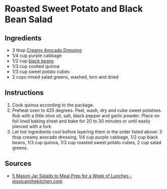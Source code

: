 # Roasted Sweet Potato and Black Bean Salad

## Ingredients
* 3	tbsp [Creamy Avocado Dressing](../dressing/creamy_avocado_dressing.md)
* 1/4	cup purple cabbage
* 1/2	cup [black beans](../../instant_pot/black_beans.md)
* 1/3	cup cooked quinoa
* 1/3	cup sweet potato cubes
* 2	cups mixed salad greens, washed, torn and dried

## Instructions
1. Cook quinoa according to the package.
2. Preheat oven to 425 degrees. Peel, wash, dry and cube sweet potatoes. Rub with a little olive oil, salt, black pepper and garlic powder. Place on foil lined baking sheet and bake for 20 to 30 minutes or until easily pierced with a fork.
3. Let hot ingredients cool before layering them in the order listed above: 3 tbsp creamy avocado dressing, 1/4 cup purple cabbage, 1/2 cup black beans, 1/3 cup quinoa, 1/3 cup roasted sweet potato cubes, 2 cup salad greens.


## Sources
* [5 Mason Jar Salads to Meal Prep for a Week of Lunches - jessicainthekitchen.com](https://jessicainthekitchen.com/mason-jar-salads-meal-prep-lunch/)
